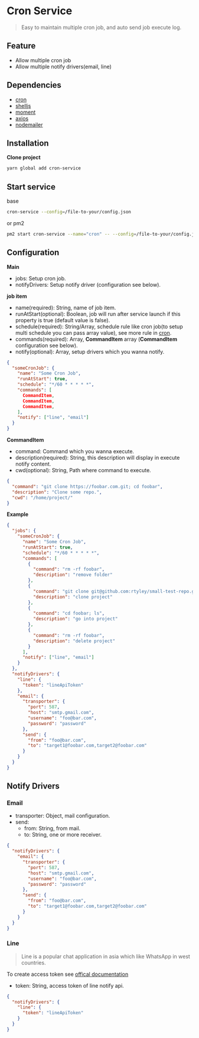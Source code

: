# Cron Service

> Easy to maintain multiple cron job, and auto send job execute log.

## Feature

- Allow multiple cron job
- Allow multiple notify drivers(email, line) 

## Dependencies

- [cron](https://github.com/kelektiv/node-cron)
- [shelljs](https://github.com/shelljs/shelljs)
- [moment](https://github.com/moment/moment) 
- [axios](https://github.com/axios/axios)
- [nodemailer](https://github.com/nodemailer/nodemailer)

## Installation

**Clone project**

```bash
yarn global add cron-service
```

## Start service

base

```bash
cron-service --config=/file-to-your/config.json
```

or pm2

```bash
pm2 start cron-service --name="cron" -- --config=/file-to-your/config.json
```

## Configuration

**Main**

- jobs: Setup cron job.
- notifyDrivers: Setup notify driver (configuration see below).

**job item**

- name(required): String, name of job item.
- runAtStart(optional): Boolean, job will run after service launch if this property is true (default value is false).
- schedule(required): String/Array, schedule rule like cron job(to setup multi schedule you can pass array value), see more rule in [cron](https://github.com/kelektiv/node-cron).
- commands(required): Array, **CommandItem** array (**CommandItem** configuration see below).
- notify(optional): Array, setup drivers which you wanna notify.

```json
{
  "someCronJob": {
    "name": "Some Cron Job",
    "runAtStart": true,
    "schedule": "*/60 * * * * *",
    "commands": [
      CommandItem,
      CommandItem,
      CommandItem,
    ],
    "notify": ["line", "email"]
  }
}
```

**CommandItem**

- command: Command which you wanna execute.
- description(required): String, this description will display in execute notify content.
- cwd(optional): String, Path where command to execute.

```json
{
  "command": "git clone https://foobar.com.git; cd foobar",
  "description": "Clone some repo.",
  "cwd": "/home/project/"
}
```

**Example**

```json
{
  "jobs": {
    "someCronJob": {
      "name": "Some Cron Job",
      "runAtStart": true,
      "schedule": "*/60 * * * * *",
      "commands": [
        {
          "command": "rm -rf foobar",
          "description": "remove folder"
        },
        {
          "command": "git clone git@github.com:rtyley/small-test-repo.git foobar; pwd; ls",
          "description": "clone project"
        },
        {
          "command": "cd foobar; ls",
          "description": "go into project"
        },
        {
          "command": "rm -rf foobar",
          "description": "delete project"
        }
      ],
      "notify": ["line", "email"]
    }
  },
  "notifyDrivers": {
    "line": {
      "token": "lineApiToken"
    },
    "email": {
      "transporter": {
        "port": 587,
        "host": "smtp.gmail.com",
        "username": "foo@bar.com",
        "password": "password"
      },
      "send": {
        "from": "foo@bar.com",
        "to": "target1@foobar.com,target2@foobar.com"
      }
    }
  }
}
```

## Notify Drivers

### Email

- transporter: Object, mail configuration.
- send: 
  - from: String, from mail.
  - to: String, one or more receiver.

```json
{
  "notifyDrivers": {
    "email": {
      "transporter": {
        "port": 587,
        "host": "smtp.gmail.com",
        "username": "foo@bar.com",
        "password": "password"
      },
      "send": {
        "from": "foo@bar.com",
        "to": "target1@foobar.com,target2@foobar.com"
      }
    }
  }
}
```

### Line

> Line is a popular chat application in asia which like WhatsApp in west countries.

To create access token see [offical documentation](https://notify-bot.line.me/doc/en/)

- token: String, access token of line notify api.

```json
{
  "notifyDrivers": {
    "line": {
      "token": "lineApiToken"
    }
  }
}
```